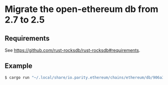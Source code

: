 # Migrate the open-ethereum db from 2.7 to 2.5

## Requirements

See https://github.com/rust-rocksdb/rust-rocksdb#requirements.

## Example

```bash
$ cargo run "~/.local/share/io.parity.ethereum/chains/ethereum/db/906a34e69aec8c0d/overlayrecent"
```
